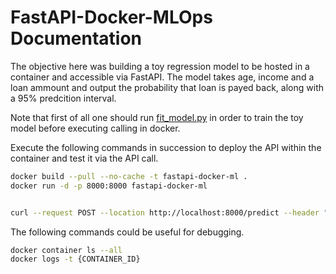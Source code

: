 # FastAPI-Docker-MLOps Documentation

The objective here was building a toy regression model to be hosted in a container and accessible via FastAPI. The model takes age, income and a loan ammount and output the probability that loan is payed back, along with a 95% predcition interval.

Note that first of all one should run [fit_model.py](./fit_model.py) in order to train the toy model before executing calling in docker.

Execute the following commands in succession to deploy the API within the container and test it via the API call.
```bash
docker build --pull --no-cache -t fastapi-docker-ml .
docker run -d -p 8000:8000 fastapi-docker-ml


curl --request POST --location http://localhost:8000/predict --header "Content-Type: application/json" --data '{"age":20, "income":30000, "loan":3000}'
```

The following commands could be useful for debugging.

```bash
docker container ls --all
docker logs -t {CONTAINER_ID}
```

